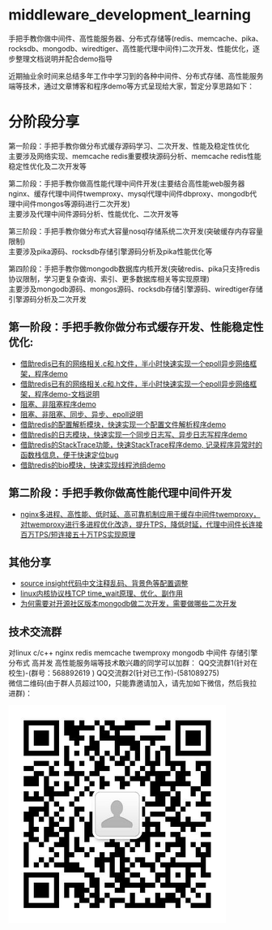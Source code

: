 # middleware_development_learning
手把手教你做中间件、高性能服务器、分布式存储等(redis、memcache、pika、rocksdb、mongodb、wiredtiger、高性能代理中间件)二次开发、性能优化，逐步整理文档说明并配合demo指导  
  
近期抽业余时间来总结多年工作中学习到的各种中间件、分布式存储、高性能服务端等技术，通过文章博客和程序demo等方式呈现给大家，暂定分享思路如下：
  
分阶段分享  
===================================  
第一阶段：手把手教你做分布式缓存源码学习、二次开发、性能及稳定性优化  
主要涉及网络实现、memcache redis重要模块源码分析、memcache redis性能稳定性优化及二次开发等  
  
  
第二阶段：手把手教你做高性能代理中间件开发(主要结合高性能web服务器nginx、缓存代理中间件twemproxy、mysql代理中间件dbproxy、mongodb代理中间件mongos等源码进行二次开发)  
主要涉及代理中间件源码分析、性能优化、二次开发等  
  
  
  
第三阶段：手把手教你做分布式大容量nosql存储系统二次开发(突破缓存内存容量限制)  
主要涉及pika源码、rocksdb存储引擎源码分析及pika性能优化等  
  
  
  
第四阶段：手把手教你做mongodb数据库内核开发(突破redis、pika只支持redis协议限制，学习更复杂查询、索引、更多数据库相关等实现原理)  
主要涉及mongodb源码、mongos源码、rocksdb存储引擎源码、wiredtiger存储引擎源码分析及二次开发  

  
  
## 第一阶段：手把手教你做分布式缓存开发、性能稳定性优化:    
  * [借助redis已有的网络相关.c和.h文件，半小时快速实现一个epoll异步网络框架，程序demo](https://github.com/y123456yz/middleware_development_learning/tree/master/%E7%AC%AC%E4%B8%80%E9%98%B6%E6%AE%B5-%E6%89%8B%E6%8A%8A%E6%89%8B%E6%95%99%E4%BD%A0%E5%81%9A%E5%88%86%E5%B8%83%E5%BC%8F%E7%BC%93%E5%AD%98%E4%BA%8C%E6%AC%A1%E5%BC%80%E5%8F%91%E3%80%81%E6%80%A7%E8%83%BD%E4%BC%98%E5%8C%96/%E5%BC%82%E6%AD%A5%E7%BD%91%E7%BB%9C%E6%A1%86%E6%9E%B6%E9%9B%B6%E5%9F%BA%E7%A1%80%E5%AD%A6%E4%B9%A0/asyn_network)  
  * [借助redis已有的网络相关.c和.h文件，半小时快速实现一个epoll异步网络框架，程序demo-文档说明](https://github.com/y123456yz/middleware_development_learning/blob/master/%E7%AC%AC%E4%B8%80%E9%98%B6%E6%AE%B5-%E6%89%8B%E6%8A%8A%E6%89%8B%E6%95%99%E4%BD%A0%E5%81%9A%E5%88%86%E5%B8%83%E5%BC%8F%E7%BC%93%E5%AD%98%E4%BA%8C%E6%AC%A1%E5%BC%80%E5%8F%91%E3%80%81%E6%80%A7%E8%83%BD%E4%BC%98%E5%8C%96/%E5%BC%82%E6%AD%A5%E7%BD%91%E7%BB%9C%E6%A1%86%E6%9E%B6%E9%9B%B6%E5%9F%BA%E7%A1%80%E5%AD%A6%E4%B9%A0/asyn_network.md)    
  * [阻塞、非阻塞程序demo](https://github.com/y123456yz/middleware_development_learning/tree/master/%E7%AC%AC%E4%B8%80%E9%98%B6%E6%AE%B5-%E6%89%8B%E6%8A%8A%E6%89%8B%E6%95%99%E4%BD%A0%E5%81%9A%E5%88%86%E5%B8%83%E5%BC%8F%E7%BC%93%E5%AD%98%E4%BA%8C%E6%AC%A1%E5%BC%80%E5%8F%91%E3%80%81%E6%80%A7%E8%83%BD%E4%BC%98%E5%8C%96/block_noblock_demo)  
  * [阻塞、非阻塞、同步、异步、epoll说明](https://github.com/y123456yz/middleware_development_learning/blob/master/%E7%AC%AC%E4%B8%80%E9%98%B6%E6%AE%B5-%E6%89%8B%E6%8A%8A%E6%89%8B%E6%95%99%E4%BD%A0%E5%81%9A%E5%88%86%E5%B8%83%E5%BC%8F%E7%BC%93%E5%AD%98%E4%BA%8C%E6%AC%A1%E5%BC%80%E5%8F%91%E3%80%81%E6%80%A7%E8%83%BD%E4%BC%98%E5%8C%96/%E5%BC%82%E6%AD%A5%E7%BD%91%E7%BB%9C%E6%A1%86%E6%9E%B6%E9%9B%B6%E5%9F%BA%E7%A1%80%E5%AD%A6%E4%B9%A0/asyn_network.md)    
  * [借助redis的配置解析模块，快速实现一个配置文件解析程序demo](https://github.com/y123456yz/middleware_development_learning/tree/master/%E7%AC%AC%E4%B8%80%E9%98%B6%E6%AE%B5-%E6%89%8B%E6%8A%8A%E6%89%8B%E6%95%99%E4%BD%A0%E5%81%9A%E5%88%86%E5%B8%83%E5%BC%8F%E7%BC%93%E5%AD%98%E4%BA%8C%E6%AC%A1%E5%BC%80%E5%8F%91%E3%80%81%E6%80%A7%E8%83%BD%E4%BC%98%E5%8C%96/redis%E6%BA%90%E7%A0%81%E5%88%86%E6%A8%A1%E5%9D%97%E5%88%86%E6%9E%90/%E5%9F%BA%E4%BA%8Eredis%E9%85%8D%E7%BD%AE%E6%96%87%E4%BB%B6%E8%A7%A3%E6%9E%90%E7%A8%8B%E5%BA%8F%EF%BC%8C%E5%BF%AB%E9%80%9F%E5%AE%9E%E7%8E%B0%E4%B8%80%E4%B8%AA%E9%85%8D%E7%BD%AE%E6%96%87%E4%BB%B6%E8%A7%A3%E6%9E%90%E7%A8%8B%E5%BA%8Fdemo)
  * [借助redis的日志模块，快速实现一个同步日志写、异步日志写程序demo](https://github.com/y123456yz/middleware_development_learning/tree/master/%E7%AC%AC%E4%B8%80%E9%98%B6%E6%AE%B5-%E6%89%8B%E6%8A%8A%E6%89%8B%E6%95%99%E4%BD%A0%E5%81%9A%E5%88%86%E5%B8%83%E5%BC%8F%E7%BC%93%E5%AD%98%E4%BA%8C%E6%AC%A1%E5%BC%80%E5%8F%91%E3%80%81%E6%80%A7%E8%83%BD%E4%BC%98%E5%8C%96/redis%E6%BA%90%E7%A0%81%E5%88%86%E6%A8%A1%E5%9D%97%E5%88%86%E6%9E%90/%E5%9F%BA%E4%BA%8Eredis%E6%97%A5%E5%BF%97%E4%BB%A3%E7%A0%81%EF%BC%8C%E5%BF%AB%E9%80%9F%E5%AE%9E%E7%8E%B0%E6%97%A5%E5%BF%97%E5%90%8C%E6%AD%A5%E5%86%99%E5%92%8C%E5%BC%82%E6%AD%A5%E5%86%99%EF%BC%8C%E4%BD%93%E9%AA%8C%E5%90%8C%E6%AD%A5%E5%86%99%E5%92%8C%E5%BC%82%E6%AD%A5%E5%86%99%E5%8C%BA%E5%88%AB)
  * [借助redis的StackTrace功能，快速StackTrace程序demo, 记录程序异常时的函数栈信息，便于快速定位bug](https://github.com/y123456yz/middleware_development_learning/tree/master/%E7%AC%AC%E4%B8%80%E9%98%B6%E6%AE%B5-%E6%89%8B%E6%8A%8A%E6%89%8B%E6%95%99%E4%BD%A0%E5%81%9A%E5%88%86%E5%B8%83%E5%BC%8F%E7%BC%93%E5%AD%98%E4%BA%8C%E6%AC%A1%E5%BC%80%E5%8F%91%E3%80%81%E6%80%A7%E8%83%BD%E4%BC%98%E5%8C%96/redis%E6%BA%90%E7%A0%81%E5%88%86%E6%A8%A1%E5%9D%97%E5%88%86%E6%9E%90/%E5%9F%BA%E4%BA%8Eredis%E4%BF%A1%E5%8F%B7%E5%92%8Cbacktrace%E6%9C%BA%E5%88%B6%EF%BC%8C%E5%BF%AB%E9%80%9F%E5%AE%9E%E7%8E%B0backtrace%E4%BB%A3%E7%A0%81%EF%BC%8C%E8%AE%B0%E5%BD%95%E7%A8%8B%E5%BA%8Fbug%E5%BC%82%E5%B8%B8%E9%80%80%E5%87%BA%E7%9A%84%E5%87%BD%E6%95%B0%E8%B0%83%E7%94%A8%E6%A0%88%EF%BC%8C%E4%BE%BF%E4%BA%8E%E5%BF%AB%E9%80%9F%E5%AE%9A%E4%BD%8Dbug)
  * [借助redis的bio模块，快速实现线程池组demo](https://github.com/y123456yz/middleware_development_learning/tree/master/%E7%AC%AC%E4%B8%80%E9%98%B6%E6%AE%B5-%E6%89%8B%E6%8A%8A%E6%89%8B%E6%95%99%E4%BD%A0%E5%81%9A%E5%88%86%E5%B8%83%E5%BC%8F%E7%BC%93%E5%AD%98%E4%BA%8C%E6%AC%A1%E5%BC%80%E5%8F%91%E3%80%81%E6%80%A7%E8%83%BD%E4%BC%98%E5%8C%96/redis%E6%BA%90%E7%A0%81%E5%88%86%E6%A8%A1%E5%9D%97%E5%88%86%E6%9E%90/%E5%9F%BA%E4%BA%8Eredis%E7%9A%84bio%E4%BB%A3%E7%A0%81%EF%BC%8C%E5%BF%AB%E9%80%9F%E5%AE%9E%E7%8E%B0%E4%B8%80%E4%B8%AA%E7%BA%BF%E7%A8%8B%E6%B1%A0demo)
  
  
  
## 第二阶段：手把手教你做高性能代理中间件开发   
  * [nginx多进程、高性能、低时延、高可靠机制应用于缓存中间件twemproxy，对twemproxy进行多进程优化改造，提升TPS，降低时延，代理中间件长连接百万TPS/短连接五十万TPS实现原理](https://github.com/y123456yz/middleware_development_learning/blob/master/%E7%AC%AC%E4%BA%8C%E9%98%B6%E6%AE%B5-%E6%89%8B%E6%8A%8A%E6%89%8B%E6%95%99%E4%BD%A0%E5%81%9A%E9%AB%98%E6%80%A7%E8%83%BD%E4%BB%A3%E7%90%86%E4%B8%AD%E9%97%B4%E4%BB%B6%E5%BC%80%E5%8F%91/nginx%E5%A4%9A%E8%BF%9B%E7%A8%8B%E9%AB%98%E5%B9%B6%E5%8F%91%E4%BD%8E%E6%97%B6%E5%BB%B6%E6%9C%BA%E5%88%B6%E5%9C%A8%E7%BC%93%E5%AD%98%E4%BB%A3%E7%90%86%E4%B8%AD%E9%97%B4%E4%BB%B6twemproxy%E4%B8%AD%E7%9A%84%E5%BA%94%E7%94%A8/nginx_twemproxy.md)  
  
   
## 其他分享   
  * [source insight代码中文注释乱码、背景色等配置调整](https://github.com/y123456yz/middleware_development_learning/tree/master/source%20insight%20configure)   
  * [linux内核协议栈TCP time_wait原理、优化、副作用](https://my.oschina.net/u/4087916/blog/3051356)         
  * [为何需要对开源社区版本mongodb做二次开发，需要做哪些二次开发](https://github.com/y123456yz/middleware_development_learning/blob/master/%E7%AC%AC%E5%9B%9B%E9%98%B6%E6%AE%B5-mongodb%E6%95%B0%E6%8D%AE%E5%BA%93/development_mongodb.md)  
    
    
  
## 技术交流群  
对linux c/c++ nginx redis memcache twemproxy mongodb 中间件 存储引擎 分布式 高并发 高性能服务端等技术敢兴趣的同学可以加群： QQ交流群1(针对在校生)-(群号：568892619 )      QQ交流群2(针对已工作)-(581089275)     
微信二维码(由于群人员超过100，只能靠邀请加入，请先加如下微信，然后我拉进群)：
   
![](/img/9A1AA1E5ED9CE5F11CA0781DEC2D5AEC.jpeg)
   
  
  